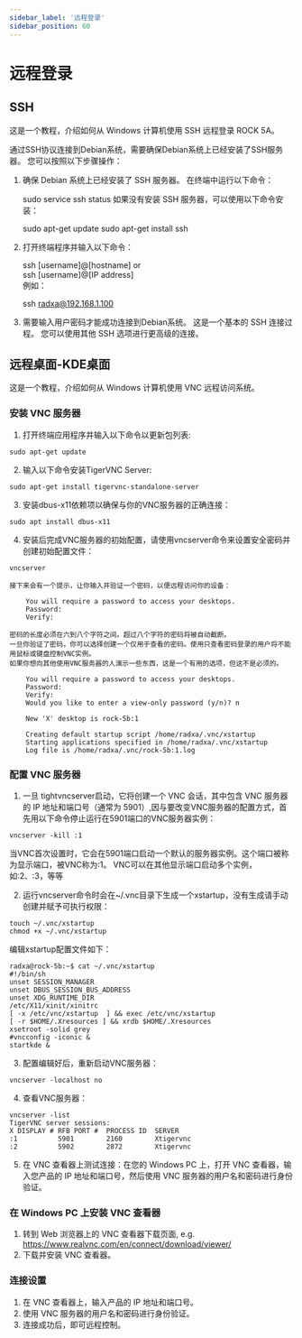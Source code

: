 ```yaml
---
sidebar_label: '远程登录'
sidebar_position: 60
---
```


# 远程登录

## SSH

这是一个教程，介绍如何从 Windows 计算机使用 SSH 远程登录 ROCK 5A。  

通过SSH协议连接到Debian系统，需要确保Debian系统上已经安装了SSH服务器。 您可以按照以下步骤操作：   

1. 确保 Debian 系统上已经安装了 SSH 服务器。 在终端中运行以下命令： 

    sudo service ssh status
如果没有安装 SSH 服务器，可以使用以下命令安装：

    sudo apt-get update
    sudo apt-get install ssh

2. 打开终端程序并输入以下命令： 

    ssh [username]@[hostname]
    or  
    ssh [username]@[IP address]  
例如： 

    ssh radxa@192.168.1.100

3. 需要输入用户密码才能成功连接到Debian系统。
这是一个基本的 SSH 连接过程。 您可以使用其他 SSH 选项进行更高级的连接。


## 远程桌面-KDE桌面

这是一个教程，介绍如何从 Windows 计算机使用 VNC 远程访问系统。  

### 安装 VNC 服务器

1. 打开终端应用程序并输入以下命令以更新包列表:   

```
sudo apt-get update
```

2. 输入以下命令安装TigerVNC Server:  

```
sudo apt-get install tigervnc-standalone-server
```
3. 安装dbus-x11依赖项以确保与你的VNC服务器的正确连接：
```
sudo apt install dbus-x11
```
4. 安装后完成VNC服务器的初始配置，请使用vncserver命令来设置安全密码并创建初始配置文件：  

```
vncserver
```

    接下来会有一个提示，让你输入并验证一个密码，以便远程访问你的设备：
        
        You will require a password to access your desktops.
        Password:
        Verify:
        
    密码的长度必须在六到八个字符之间。超过八个字符的密码将被自动截断。
    一旦你验证了密码，你可以选择创建一个仅用于查看的密码。使用只查看密码登录的用户将不能用鼠标或键盘控制VNC实例。
    如果你想向其他使用VNC服务器的人演示一些东西，这是一个有用的选项，但这不是必须的。
        
        You will require a password to access your desktops.
        Password:
        Verify:
        Would you like to enter a view-only password (y/n)? n

        New 'X' desktop is rock-5b:1

        Creating default startup script /home/radxa/.vnc/xstartup
        Starting applications specified in /home/radxa/.vnc/xstartup
        Log file is /home/radxa/.vnc/rock-5b:1.log
        


### 配置 VNC 服务器

1. 一旦 tightvncserver启动，它将创建一个 VNC 会话，其中包含 VNC 服务器的 IP 地址和端口号（通常为 5901）,因与要改变VNC服务器的配置方式，首先用以下命令停止运行在5901端口的VNC服务器实例：
```
vncserver -kill :1
```
   当VNC首次设置时，它会在5901端口启动一个默认的服务器实例。这个端口被称为显示端口，被VNC称为:1。 VNC可以在其他显示端口启动多个实例，如:2、:3，等等
   
2. 运行vncserver命令时会在~/.vnc目录下生成一个xstartup，没有生成请手动创建并赋予可执行权限：
```
touch ~/.vnc/xstartup
chmod +x ~/.vnc/xstartup
```
编辑xstartup配置文件如下：
```
radxa@rock-5b:~$ cat ~/.vnc/xstartup
#!/bin/sh
unset SESSION_MANAGER
unset DBUS_SESSION_BUS_ADDRESS
unset XDG_RUNTIME_DIR
/etc/X11/xinit/xinitrc
[ -x /etc/vnc/xstartup  ] && exec /etc/vnc/xstartup
[ -r $HOME/.Xresources ] && xrdb $HOME/.Xresources
xsetroot -solid grey
#vncconfig -iconic &
startkde &
```
3. 配置编辑好后，重新启动VNC服务器：
```
vncserver -localhost no
```
4. 查看VNC服务器：
```
vncserver -list
TigerVNC server sessions:
X DISPLAY #	RFB PORT #	PROCESS ID	SERVER
:1         	5901      	2160      	Xtigervnc
:2         	5902      	2872      	Xtigervnc
```
5. 在 VNC 查看器上测试连接：在您的 Windows PC 上，打开 VNC 查看器，输入您产品的 IP 地址和端口号，然后使用 VNC 服务器的用户名和密码进行身份验证。    

### 在 Windows PC 上安装 VNC 查看器

1. 转到 Web 浏览器上的 VNC 查看器下载页面, e.g. https://www.realvnc.com/en/connect/download/viewer/  
2. 下载并安装 VNC 查看器。 

### 连接设置

1. 在 VNC 查看器上，输入产品的 IP 地址和端口号。  
2. 使用 VNC 服务器的用户名和密码进行身份验证。
3. 连接成功后，即可远程控制。 

